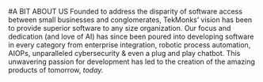 #A BIT ABOUT US
Founded to address the disparity of software access between small businesses and conglomerates, TekMonks’ vision has been to provide superior software to any size organization. Our focus and dedication (and love of AI)  has since been poured into developing software in every category from enterprise integration, robotic process automation, AIOPs, unparalleled cybersecurity & even a plug and play chatbot. This unwavering passion for development has led to the creation of the amazing products of tomorrow, *today.*

